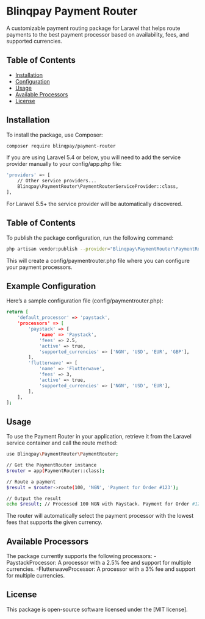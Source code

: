 # Blinqpay Payment Router

A customizable payment routing package for Laravel that helps route payments to the best payment processor based on availability, fees, and supported currencies.

## Table of Contents

- [Installation](#installation)
- [Configuration](#configuration)
- [Usage](#usage)
- [Available Processors](#available-processors)
- [License](#license)

## Installation

To install the package, use Composer:

```bash
composer require blinqpay/payment-router
```
If you are using Laravel 5.4 or below, you will need to add the service provider manually to your config/app.php file:

```bash
'providers' => [
    // Other service providers...
    Blinqpay\PaymentRouter\PaymentRouterServiceProvider::class,
],
```
For Laravel 5.5+ the service provider will be automatically discovered.
## Table of Contents
To publish the package configuration, run the following command:
```bash
php artisan vendor:publish --provider="Blinqpay\PaymentRouter\PaymentRouterServiceProvider"
```
This will create a config/paymentrouter.php file where you can configure your payment processors.

## Example Configuration
Here’s a sample configuration file (config/paymentrouter.php):

```bash
return [
    'default_processor' => 'paystack',
    'processors' => [
        'paystack' => [
            'name' => 'Paystack',
            'fees' => 2.5,
            'active' => true,
            'supported_currencies' => ['NGN', 'USD', 'EUR', 'GBP'],
        ],
        'flutterwave' => [
            'name' => 'Flutterwave',
            'fees' => 3,
            'active' => true,
            'supported_currencies' => ['NGN', 'USD', 'EUR'],
        ],
    ],
];
```

## Usage
To use the Payment Router in your application, retrieve it from the Laravel service container and call the route method:

```bash
use Blinqpay\PaymentRouter\PaymentRouter;

// Get the PaymentRouter instance
$router = app(PaymentRouter::class);

// Route a payment
$result = $router->route(100, 'NGN', 'Payment for Order #123');

// Output the result
echo $result; // Processed 100 NGN with Paystack. Payment for Order #123
```

The router will automatically select the payment processor with the lowest fees that supports the given currency.

## Available Processors

The package currently supports the following processors:
-PaystackProcessor: A processor with a 2.5% fee and support for multiple currencies.
-FlutterwaveProcessor: A processor with a 3% fee and support for multiple currencies.

## License
This package is open-source software licensed under the [MIT license].
